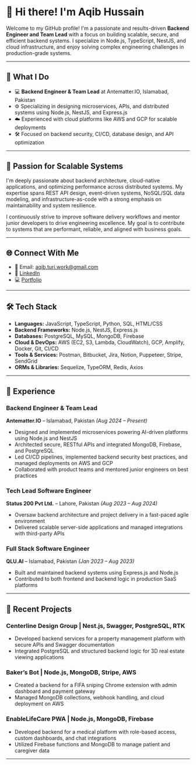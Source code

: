 # 👋 Hi there! I'm Aqib Hussain

Welcome to my GitHub profile! I'm a passionate and results-driven **Backend Engineer and Team Lead** with a focus on building scalable, secure, and efficient backend systems. I specialize in Node.js, TypeScript, NestJS, and cloud infrastructure, and enjoy solving complex engineering challenges in production-grade systems.

---

## 🚀 What I Do

- 💻 **Backend Engineer & Team Lead** at Antematter.IO, Islamabad, Pakistan  
- ⚙️ Specializing in designing microservices, APIs, and distributed systems using Node.js, NestJS, and Express.js  
- ☁️ Experienced with cloud platforms like AWS and GCP for scalable deployments  
- 🛠️ Focused on backend security, CI/CD, database design, and API optimization  

---

## 🎯 Passion for Scalable Systems

I'm deeply passionate about backend architecture, cloud-native applications, and optimizing performance across distributed systems. My expertise spans REST API design, event-driven systems, NoSQL/SQL data modeling, and infrastructure-as-code with a strong emphasis on maintainability and system resilience.

I continuously strive to improve software delivery workflows and mentor junior developers to drive engineering excellence. My goal is to contribute to systems that are performant, reliable, and aligned with business goals.

---

## 🌐 Connect With Me

- 📧 Email: aqib.turi.work@gmail.com  
- 💼 [LinkedIn](https://linkedin.com/in/aqib-hussain-turi)  
- 💻 [Portfolio](https://aqib-portfolio-sigma.vercel.app/)

---

## 🛠️ Tech Stack

- **Languages:** JavaScript, TypeScript, Python, SQL, HTML/CSS  
- **Backend Frameworks:** Node.js, NestJS, Express.js  
- **Databases:** PostgreSQL, MySQL, MongoDB, Firebase  
- **Cloud & DevOps:** AWS (EC2, S3, Lambda, CloudWatch), GCP, Amplify, Docker, Git, CI/CD  
- **Tools & Services:** Postman, Bitbucket, Jira, Notion, Puppeteer, Stripe, SendGrid  
- **ORMs & Libraries:** Sequelize, TypeORM, Redis, Axios  

---

## 🌟 Experience

### Backend Engineer & Team Lead  
**Antematter.IO** – Islamabad, Pakistan _(Aug 2024 – Present)_

- Designed and implemented microservices powering AI-driven platforms using Node.js and NestJS  
- Architected secure, RESTful APIs and integrated MongoDB, Firebase, and PostgreSQL  
- Led CI/CD pipelines, implemented backend security best practices, and managed deployments on AWS and GCP  
- Collaborated with product teams and mentored junior engineers on best practices  

### Tech Lead Software Engineer  
**Status 200 Pvt Ltd.** – Lahore, Pakistan _(Aug 2023 – Aug 2024)_

- Oversaw backend architecture and project delivery in a fast-paced agile environment  
- Delivered scalable server-side applications and managed integrations with third-party APIs  

### Full Stack Software Engineer  
**QLU.AI** – Islamabad, Pakistan _(Jan 2023 – Aug 2023)_

- Built and maintained backend systems using Express.js and Node.js  
- Contributed to both frontend and backend logic in production SaaS platforms  

---

## 🔨 Recent Projects

### Centerline Design Group | Nest.js, Swagger, PostgreSQL, RTK  
- Developed backend services for a property management platform with secure APIs and Swagger documentation  
- Integrated PostgreSQL and structured backend logic for 3D real estate viewing applications  

### Baker’s Bot | Node.js, MongoDB, Stripe, AWS  
- Created a backend for a FIFA sniping Chrome extension with admin dashboard and payment gateway  
- Managed MongoDB collections, webhook handling, and cloud deployment on AWS  

### EnableLifeCare PWA | Node.js, MongoDB, Firebase  
- Developed backend for a medical platform with role-based access, custom dashboards, and chat integrations  
- Utilized Firebase functions and MongoDB to manage patient and caregiver data  

---
